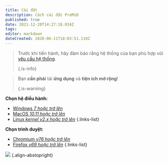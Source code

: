 ```yaml
---
title: Cài đặt
description: Cách cài đặt PreMiD
published: true
date: 2021-12-20T14:27:18.034Z
tags:
editor: markdown
dateCreated: 2020-06-11T18:03:51.119Z
---
```


> Trước khi tiến hành, hãy đảm bảo rằng hệ thống của bạn phù hợp vói [yêu cầu hệ thống](/install/requirements). 
> 
> {.is-info}

> Bạn **cần phải** tải **ứng dụng** và **tiện ích mở rộng**! 
> 
> {.is-warning}

**Chọn hệ điều hành:**
- [Windows *7 hoặc trở lên*](/install/windows)
- [MacOS *10.11 hoặc trở lên*](/install/macos)
- [Linux *kernel v2.x hoặc trở lên*](/install/linux)
{.links-list}

**Chọn trình duyệt:**
- [Chromium *v76 hoặc trở lên*](/install/chromium)
- [Firefox *v69 hoặc trở lên*](/install/firefox)
{.links-list}

![](https://a.icons8.com/ajlQdsfa/FZhYWV/svg.svg) {.align-abstopright}
